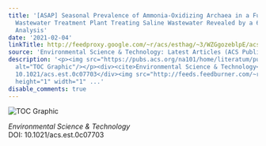 ```yaml
---
title: '[ASAP] Seasonal Prevalence of Ammonia-Oxidizing Archaea in a Full-Scale Municipal
  Wastewater Treatment Plant Treating Saline Wastewater Revealed by a 6-Year Time-Series
  Analysis'
date: '2021-02-04'
linkTitle: http://feedproxy.google.com/~r/acs/esthag/~3/WZGgozeblpE/acs.est.0c07703
source: 'Environmental Science & Technology: Latest Articles (ACS Publications)'
description: '<p><img src="https://pubs.acs.org/na101/home/literatum/publisher/achs/journals/content/esthag/0/esthag.ahead-of-print/acs.est.0c07703/20210204/images/medium/es0c07703_0006.gif"
  alt="TOC Graphic"/></p><div><cite>Environmental Science & Technology</cite></div><div>DOI:
  10.1021/acs.est.0c07703</div><img src="http://feeds.feedburner.com/~r/acs/esthag/~4/WZGgozeblpE"
  height="1" width="1" ...'
disable_comments: true
---
```

<p><img src="https://pubs.acs.org/na101/home/literatum/publisher/achs/journals/content/esthag/0/esthag.ahead-of-print/acs.est.0c07703/20210204/images/medium/es0c07703_0006.gif" alt="TOC Graphic"/></p><div><cite>Environmental Science & Technology</cite></div><div>DOI: 10.1021/acs.est.0c07703</div><img src="http://feeds.feedburner.com/~r/acs/esthag/~4/WZGgozeblpE" height="1" width="1" ...